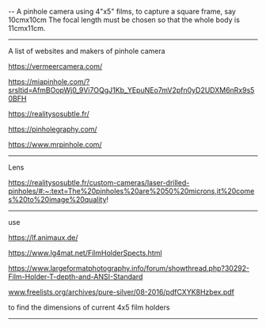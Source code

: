  -- A pinhole camera using 4"x5" films, to capture a square frame, say 10cmx10cm
The focal length must be chosen so that the whole body is 11cmx11cm.

----

A list of websites and makers of pinhole camera

https://vermeercamera.com/

https://miapinhole.com/?srsltid=AfmBOopWj0_9Vi7OQgJ1Kb_YEpuNEo7mV2pfn0yD2UDXM6nRx9s50BFH

https://realitysosubtle.fr/

https://pinholegraphy.com/

https://www.mrpinhole.com/


----
Lens

https://realitysosubtle.fr/custom-cameras/laser-drilled-pinholes/#:~:text=The%20pinholes%20are%2050%20microns,it%20comes%20to%20image%20quality!


----
use 

https://lf.animaux.de/

https://www.lg4mat.net/FilmHolderSpects.html

https://www.largeformatphotography.info/forum/showthread.php?30292-Film-Holder-T-depth-and-ANSI-Standard

www.freelists.org/archives/pure-silver/08-2016/pdfCXYK8Hzbex.pdf



to find the dimensions of current 4x5 film holders

----


